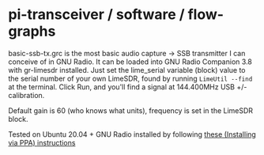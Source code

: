 # pi-transceiver / software / flow-graphs

basic-ssb-tx.grc is the most basic audio capture -> SSB transmitter I can conceive of in GNU Radio. It can be loaded into GNU Radio Companion 3.8 with gr-limesdr installed. Just set the lime_serial variable (block) value to the serial number of your own LimeSDR, found by running `LimeUtil --find` at the terminal. Click Run, and you'll find a signal at 144.400MHz USB +/- calibration. 

Default gain is 60 (who knows what units), frequency is set in the LimeSDR block.

Tested on Ubuntu 20.04 + GNU Radio installed by following [these (Installing via PPA) instructions](https://github.com/myriadrf/gr-limesdr#linux)
